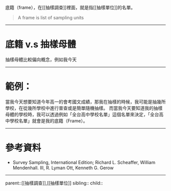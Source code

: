 底籍（frame），在[[抽樣調查]]裡面，就是指[[抽樣單位]]的名單。
>A frame is list of sampling units

- - -
# 底籍 v.s 抽樣母體
抽樣母體比較偏向概念，例如我今天
- - -
# 範例：
當我今天想要知道今年高一的會考國文成績，那我在抽樣的時候，我可能是抽幾所學校，在從幾所學校中進行普查或是簡單隨機抽樣。
而當我今天要知道我的抽樣母體的學校時，我可以透過例如「全台高中學校名單」這個名單來決定，「全台高中學校名單」就會是我的底籍（Frame）。
- - -
# 參考資料
- Survey Sampling, International Edition; Richard L. Scheaffer, William Mendenhall. III, R. Lyman Ott, Kenneth G. Gerow
- - -
parent::[[抽樣調查]],[[抽樣單位]]
sibling::
child::